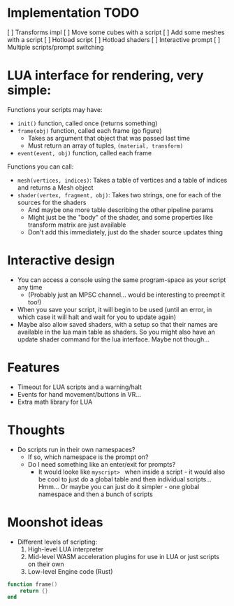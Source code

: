 # Implementation TODO
[ ] Transforms impl
[ ] Move some cubes with a script
[ ] Add some meshes with a script
[ ] Hotload script
[ ] Hotload shaders
[ ] Interactive prompt 
[ ] Multiple scripts/prompt switching

# LUA interface for rendering, very simple:
Functions your scripts may have:
* `init()` function, called once (returns something)
* `frame(obj)` function, called each frame (go figure)
    * Takes as argument that object that was passed last time
    * Must return an array of tuples, `(material, transform)`
* `event(event, obj)` function, called each frame

Functions you can call:
* `mesh(vertices, indices)`: Takes a table of vertices and a table of indices and returns a Mesh object
* `shader(vertex, fragment, obj)`: Takes two strings, one for each of the sources for the shaders
    * And maybe one more table describing the other pipeline params
    * Might just be the "body" of the shader, and some properties like transform matrix are just available
    * Don't add this immediately, just do the shader source updates thing

# Interactive design
* You can access a console using the same program-space as your script any time
    * (Probably just an MPSC channel... would be interesting to preempt it too!)
* When you save your script, it will begin to be used (until an error, in which case it will halt and wait for you to update again)
* Maybe also allow saved shaders, with a setup so that their names are available in the lua main table as shaders. So you might also have an update shader command for the lua interface. Maybe not though...

# Features
* Timeout for LUA scripts and a warning/halt
* Events for hand movement/buttons in VR...
* Extra math library for LUA

# Thoughts
* Do scripts run in their own namespaces? 
    * If so, which namespace is the prompt on? 
    * Do I need something like an enter/exit for prompts? 
        * It would looke like `myscript> ` when inside a script - it would also be cool to just do a global table and then individual scripts... Hmm... Or maybe you can just do it simpler - one global namespace and then a bunch of scripts

# Moonshot ideas
* Different levels of scripting:
    1. High-level LUA interpreter
    2. Mid-level WASM acceleration plugins for use in LUA or just scripts on their own
    3. Low-level Engine code (Rust)

```lua
function frame()
    return {}
end
```